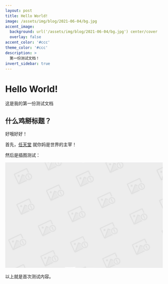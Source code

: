 ```yaml
---
layout: post
title: Hello World!
image: /assets/img/blog/2021-06-04/bg.jpg
accent_image: 
  background: url('/assets/img/blog/2021-06-04/bg.jpg') center/cover
  overlay: false
accent_color: '#ccc'
theme_color: '#ccc'
description: >
  第一份测试文档！
invert_sidebar: true
---
```


# Hello World!

这是我的第一份测试文档

## 什么鸡掰标题？

好哦好好！

首先，[任天堂](https://www.nintendo.co.jp/index.html) 就你妈是世界的主宰！

然后是插图测试：

![](/assets/img/posts/2021-06-04/bg.jpg)
<center></center>

以上就是首次测试内容。